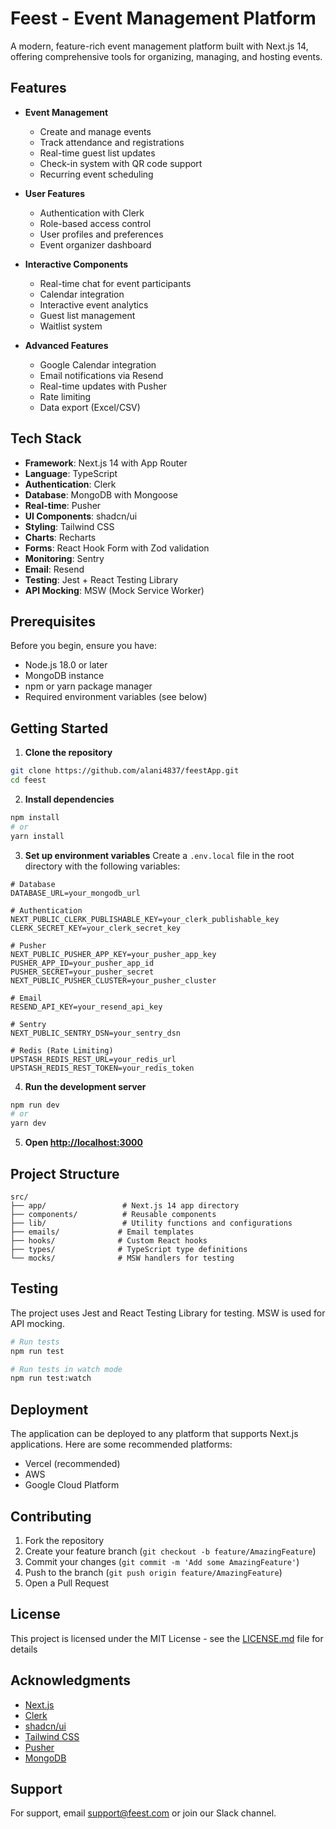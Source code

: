 # Feest - Event Management Platform

A modern, feature-rich event management platform built with Next.js 14, offering comprehensive tools for organizing, managing, and hosting events.

## Features

- **Event Management**
  - Create and manage events
  - Track attendance and registrations
  - Real-time guest list updates
  - Check-in system with QR code support
  - Recurring event scheduling

- **User Features**
  - Authentication with Clerk
  - Role-based access control
  - User profiles and preferences
  - Event organizer dashboard

- **Interactive Components**
  - Real-time chat for event participants
  - Calendar integration
  - Interactive event analytics
  - Guest list management
  - Waitlist system

- **Advanced Features**
  - Google Calendar integration
  - Email notifications via Resend
  - Real-time updates with Pusher
  - Rate limiting
  - Data export (Excel/CSV)

## Tech Stack

- **Framework**: Next.js 14 with App Router
- **Language**: TypeScript
- **Authentication**: Clerk
- **Database**: MongoDB with Mongoose
- **Real-time**: Pusher
- **UI Components**: shadcn/ui
- **Styling**: Tailwind CSS
- **Charts**: Recharts
- **Forms**: React Hook Form with Zod validation
- **Monitoring**: Sentry
- **Email**: Resend
- **Testing**: Jest + React Testing Library
- **API Mocking**: MSW (Mock Service Worker)

## Prerequisites

Before you begin, ensure you have:
- Node.js 18.0 or later
- MongoDB instance
- npm or yarn package manager
- Required environment variables (see below)

## Getting Started

1. **Clone the repository**
```bash
git clone https://github.com/alani4837/feestApp.git
cd feest
```

2. **Install dependencies**
```bash
npm install
# or
yarn install
```

3. **Set up environment variables**
Create a `.env.local` file in the root directory with the following variables:
```env
# Database
DATABASE_URL=your_mongodb_url

# Authentication
NEXT_PUBLIC_CLERK_PUBLISHABLE_KEY=your_clerk_publishable_key
CLERK_SECRET_KEY=your_clerk_secret_key

# Pusher
NEXT_PUBLIC_PUSHER_APP_KEY=your_pusher_app_key
PUSHER_APP_ID=your_pusher_app_id
PUSHER_SECRET=your_pusher_secret
NEXT_PUBLIC_PUSHER_CLUSTER=your_pusher_cluster

# Email
RESEND_API_KEY=your_resend_api_key

# Sentry
NEXT_PUBLIC_SENTRY_DSN=your_sentry_dsn

# Redis (Rate Limiting)
UPSTASH_REDIS_REST_URL=your_redis_url
UPSTASH_REDIS_REST_TOKEN=your_redis_token
```

4. **Run the development server**
```bash
npm run dev
# or
yarn dev
```

5. **Open [http://localhost:3000](http://localhost:3000)**

## Project Structure

```
src/
├── app/                 # Next.js 14 app directory
├── components/          # Reusable components
├── lib/                 # Utility functions and configurations
├── emails/             # Email templates
├── hooks/              # Custom React hooks
├── types/              # TypeScript type definitions
└── mocks/              # MSW handlers for testing
```

## Testing

The project uses Jest and React Testing Library for testing. MSW is used for API mocking.

```bash
# Run tests
npm run test

# Run tests in watch mode
npm run test:watch
```

## Deployment

The application can be deployed to any platform that supports Next.js applications. Here are some recommended platforms:

- Vercel (recommended)
- AWS
- Google Cloud Platform


## Contributing

1. Fork the repository
2. Create your feature branch (`git checkout -b feature/AmazingFeature`)
3. Commit your changes (`git commit -m 'Add some AmazingFeature'`)
4. Push to the branch (`git push origin feature/AmazingFeature`)
5. Open a Pull Request

## License

This project is licensed under the MIT License - see the [LICENSE.md](LICENSE.md) file for details

## Acknowledgments

- [Next.js](https://nextjs.org/)
- [Clerk](https://clerk.dev/)
- [shadcn/ui](https://ui.shadcn.com/)
- [Tailwind CSS](https://tailwindcss.com/)
- [Pusher](https://pusher.com/)
- [MongoDB](https://www.mongodb.com/)

## Support

For support, email support@feest.com or join our Slack channel.
